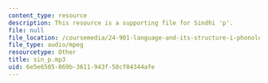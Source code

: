 ```yaml
---
content_type: resource
description: This resource is a supporting file for Sindhi 'p'.
file: null
file_location: /coursemedia/24-901-language-and-its-structure-i-phonology-fall-2010/6e5e6505869b3611943f58cf04344afe_sin_p.mp3
file_type: audio/mpeg
resourcetype: Other
title: sin_p.mp3
uid: 6e5e6505-869b-3611-943f-58cf04344afe
---
```


